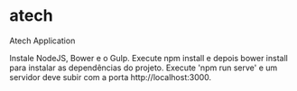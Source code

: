 # atech
Atech Application

Instale NodeJS, Bower e o Gulp. 
Execute npm install e depois bower install para instalar as dependências do projeto.
Execute 'npm run serve' e um servidor deve subir com a porta http://localhost:3000.
